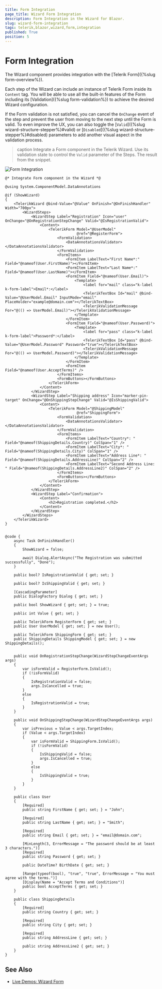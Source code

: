 ```yaml
---
title: Form Integration
page_title: Wizard Form Integration
description: Form Integration in the Wizard for Blazor.
slug: wizard-form-integration
tags: telerik,blazor,wizard,form,integration
published: True
position: 5
---
```


# Form Integration

The Wizard component provides integration with the [Telerik Form]({%slug form-overview%}).

Each step of the Wizard can include an instance of Telerik Form inside its `Content` tag. You will be able to use all the built-in features of the Form including its [Validation]({%slug form-validation%}) to achieve the desired Wizard configuration.

If the Form validation is not satisfied, you can cancel the `OnChange` event of the step and prevent the user from moving to the next step until the Form is valid. To even improve the UX, you can also toggle the [`Valid`]({%slug wizard-structure-stepper%}#valid) or [`Disabled`]({%slug wizard-structure-stepper%}#disabled) parameters to add another visual aspect in the validation process.


>caption Integrate a Form component in the Telerik Wizard. Use its validation state to control the `Valid` parameter of the Steps. The result from the snippet.

![Form Integration](images/form-integration-example.gif)

````CSHTML
@* Integrate Form component in the Wizard *@

@using System.ComponentModel.DataAnnotations

@if (ShowWizard)
{
    <TelerikWizard @bind-Value="@Value" OnFinish="@OnFinishHandler" Width="700px">
        <WizardSteps>
            <WizardStep Label="Registration" Icon="user" OnChange="@OnRegistrationStepChange" Valid="@IsRegistrationValid">
                <Content>
                    <TelerikForm Model="@UserModel"
                                 @ref="@RegisterForm">
                        <FormValidation>
                            <DataAnnotationsValidator></DataAnnotationsValidator>
                        </FormValidation>
                        <FormItems>
                            <FormItem LabelText="First Name*:" Field="@nameof(User.FirstName)"></FormItem>
                            <FormItem LabelText="Last Name*:" Field="@nameof(User.LastName)"></FormItem>
                            <FormItem Field="@nameof(User.Email)">
                                <Template>
                                    <label for="mail" class="k-label k-form-label">Email*:</label>
                                    <TelerikTextBox Id="mail" @bind-Value="@UserModel.Email" InputMode="email" PlaceHolder="example@domain.com"></TelerikTextBox>
                                    <TelerikValidationMessage For="@(() => UserModel.Email)"></TelerikValidationMessage>
                                </Template>
                            </FormItem>
                            <FormItem Field="@nameof(User.Password)">
                                <Template>
                                    <label for="pass" class="k-label k-form-label">Password*:</label>
                                    <TelerikTextBox Id="pass" @bind-Value="@UserModel.Password" Password="true"></TelerikTextBox>
                                    <TelerikValidationMessage For="@(() => UserModel.Password)"></TelerikValidationMessage>
                                </Template>
                            </FormItem>
                            <FormItem Field="@nameof(User.AcceptTerms)" />
                        </FormItems>
                        <FormButtons></FormButtons>
                    </TelerikForm>
                </Content>
            </WizardStep>
            <WizardStep Label="Shipping address" Icon="marker-pin-target" OnChange="@OnShippingStepChange" Valid="@IsShippingValid">
                <Content>
                    <TelerikForm Model="@ShippingModel"
                                 @ref="ShippingForm">
                        <FormValidation>
                            <DataAnnotationsValidator></DataAnnotationsValidator>
                        </FormValidation>
                        <FormItems>
                            <FormItem LabelText="Country*: " Field="@nameof(ShippingDetails.Country)" ColSpan="1" />
                            <FormItem LabelText="City*: " Field="@nameof(ShippingDetails.City)" ColSpan="1" />
                            <FormItem LabelText="Address Line*: " Field="@nameof(ShippingDetails.AddressLine)" ColSpan="2" />
                            <FormItem LabelText="Second Address Line: " Field="@nameof(ShippingDetails.AddressLine2)" ColSpan="2" />
                        </FormItems>
                        <FormButtons></FormButtons>
                    </TelerikForm>
                </Content>
            </WizardStep>
            <WizardStep Label="Confirmation">
                <Content>
                    <h2>Registration completed.</h2>
                </Content>
            </WizardStep>
        </WizardSteps>
    </TelerikWizard>
}


@code {
    async Task OnFinishHandler()
    {
        ShowWizard = false;

        await Dialog.AlertAsync("The Registration was submitted successfully", "Done");
    }

    public bool? IsRegistrationValid { get; set; }

    public bool? IsShippingValid { get; set; }

    [CascadingParameter]
    public DialogFactory Dialog { get; set; }

    public bool ShowWizard { get; set; } = true;

    public int Value { get; set; }

    public TelerikForm RegisterForm { get; set; }
    public User UserModel { get; set; } = new User();

    public TelerikForm ShippingForm { get; set; }
    public ShippingDetails ShippingModel { get; set; } = new ShippingDetails();


    public void OnRegistrationStepChange(WizardStepChangeEventArgs args)
    {
        var isFormValid = RegisterForm.IsValid();
        if (!isFormValid)
        {
            IsRegistrationValid = false;
            args.IsCancelled = true;
        }
        else
        {
            IsRegistrationValid = true;
        }
    }

    public void OnShippingStepChange(WizardStepChangeEventArgs args)
    {
        var isPrevious = Value < args.TargetIndex;
        if (Value < args.TargetIndex)
        {
            var isFormValid = ShippingForm.IsValid();
            if (!isFormValid)
            {
                IsShippingValid = false;
                args.IsCancelled = true;
            }
            else
            {
                IsShippingValid = true;
            }
        }
    }

    public class User
    {
        [Required]
        public string FirstName { get; set; } = "John";

        [Required]
        public string LastName { get; set; } = "Smith";

        [Required]
        public string Email { get; set; } = "email@domain.com";

        [MinLength(3, ErrorMessage = "The password should be at least 3 characters.")]
        [Required]
        public string Password { get; set; }

        public DateTime? BirthDate { get; set; }

        [Range(typeof(bool), "true", "true", ErrorMessage = "You must agree with the terms.")]
        [Display(Name = "Accept Terms and Conditions")]
        public bool AcceptTerms { get; set; }
    }

    public class ShippingDetails
    {
        [Required]
        public string Country { get; set; }

        [Required]
        public string City { get; set; }

        [Required]
        public string AddressLine { get; set; }

        public string AddressLine2 { get; set; }
    }
}
````

## See Also

  * [Live Demos: Wizard Form](https://demos.telerik.com/blazor-ui/wizard/form)